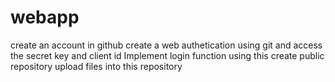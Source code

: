 # webapp


create an account in github
create a web authetication using git and access the secret key and client id
Implement login function using this
create public repository
upload files into this repository
